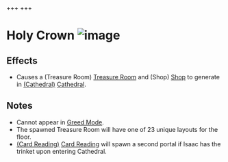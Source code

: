 +++
+++

 # Holy Crown ![image](/image/Holy_Crown.png) 

Effects
---------


* Causes a (Treasure Room) [Treasure Room](/wiki/Treasure_Room "Treasure Room") and (Shop) [Shop](/wiki/Shop "Shop") to generate in [(Cathedral)](/wiki/Cathedral "Cathedral") [Cathedral](/wiki/Cathedral "Cathedral").


Notes
-------


* Cannot appear in [Greed Mode](/wiki/Greed_Mode "Greed Mode").
* The spawned Treasure Room will have one of 23 unique layouts for the floor.
* [(Card Reading)](/wiki/Card_Reading "Card Reading") [Card Reading](/wiki/Card_Reading "Card Reading") will spawn a second portal if Isaac has the trinket upon entering Cathedral.


